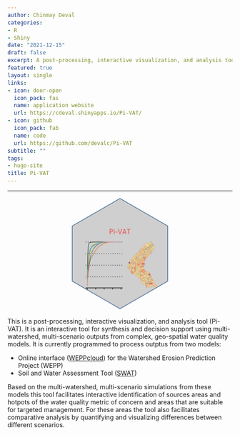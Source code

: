 ```yaml
---
author: Chinmay Deval
categories:
- R
- Shiny
date: "2021-12-15"
draft: false
excerpt: A post-processing, interactive visualization, and analysis tool to synthesize multi-scenario, multi-watershed outputs from process-based geospatial models WEPP and SWAT. 
featured: true
layout: single
links:
- icon: door-open
  icon_pack: fas
  name: application website
  url: https://cdeval.shinyapps.io/Pi-VAT/
- icon: github
  icon_pack: fab
  name: code
  url: https://github.com/devalc/Pi-VAT
subtitle: ""
tags:
- hugo-site
title: Pi-VAT
---
```

***
<p align="center">
  <img src="Pi-VAT_featured_hex.png" width=50%/>
</p>

This is a post-processing, interactive visualization, and analysis tool (Pi-VAT). It is an interactive tool for synthesis and decision support using multi-watershed, multi-scenario outputs from complex, geo-spatial water quality models. It is currently programmed to process outptus from two models:

- Online interface ([WEPPcloud](<https://wepp.cloud/weppcloud/>)) for the Watershed Erosion Prediction Project (WEPP)  
- Soil and Water Assessment Tool ([SWAT](<https://swat.tamu.edu/>))

Based on the multi-watershed, multi-scenario simulations from these models this tool facilitates interactive identification of sources areas and hotpots of the water quality metric of concern and areas that are suitable for targeted management. For these areas the tool also facilitates comparative analysis by quantifying and visualizing differences between different scenarios.
